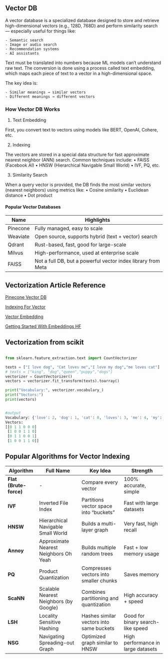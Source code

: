 ## Vector DB

A vector database is a specialized database designed to store and retrieve high-dimensional vectors (e.g., 128D, 768D) and perform similarity search — especially useful for things like:

	- Semantic search
	- Image or audio search
	- Recommendation systems
	- AI assistants


Text must be translated into numbers because ML models can’t understand raw text. The conversion is done using a process called text embedding, which maps each piece of text to a vector in a high-dimensional space.

The key idea is:

	- Similar meanings → similar vectors
	- Different meanings → different vectors

### How Vector DB Works

1. Text Embedding

First, you convert text to vectors using models like BERT, OpenAI, Cohere, etc.

2. Indexing

The vectors are stored in a special data structure for fast approximate nearest neighbor (ANN) search. Common techniques include:
	•	FAISS (Facebook AI)
	•	HNSW (Hierarchical Navigable Small World)
	•	IVF, PQ, etc.

3. Similarity Search

When a query vector is provided, the DB finds the most similar vectors (nearest neighbors) using metrics like:
	•	Cosine similarity
	•	Euclidean distance
	•	Dot product

#### Popular Vector Databases

| Name     | Highlights                                           |
|----------|------------------------------------------------------|
| Pinecone | Fully managed, easy to scale                         |
| Weaviate | Open source, supports hybrid (text + vector) search  |
| Qdrant   | Rust-based, fast, good for large-scale               |
| Milvus   | High-performance, used at enterprise scale           |
| FAISS    | Not a full DB, but a powerful vector index library from Meta |


## Vectorization Article Reference

[Pinecone Vector DB](https://www.pinecone.io/learn/vector-database/)

[Indexing For Vector](https://www.pinecone.io/learn/series/faiss/locality-sensitive-hashing-random-projection/)

[Vector Embedding](https://www.pinecone.io/learn/vector-embeddings-for-developers/)

[Getting Started With Embeddings HF](https://huggingface.co/blog/getting-started-with-embeddings)

## Vectorization from scikit

``` python 

from sklearn.feature_extraction.text import CountVectorizer

texts = ["I love dog", "Cat loves me","I love my dog","me loves cat"]
# texts = ["king", "dog","queen","puppy","dogs"]
vectorizer = CountVectorizer()
vectors = vectorizer.fit_transform(texts).toarray()

print("Vocabulary:", vectorizer.vocabulary_)
print("Vectors:")
print(vectors)


#output
Vocabulary: {'love': 2, 'dog': 1, 'cat': 0, 'loves': 3, 'me': 4, 'my': 5}
Vectors:
[[0 1 1 0 0 0]
 [1 0 0 1 1 0]
 [0 1 1 0 0 1]
 [1 0 0 1 1 0]]

```

## Popular Algorithms for Vector Indexing

| Algorithm              | Full Name                              | Key Idea                                 | Strength                           |
| ---------------------- | -------------------------------------- | ---------------------------------------- | ---------------------------------- |
| **Flat (Brute-force)** | -                                      | Compare every vector                     | 100% accurate, simple              |
| **IVF**                | Inverted File Index                    | Partitions vector space into “buckets”   | Fast with large datasets           |
| **HNSW**               | Hierarchical Navigable Small World     | Builds a multi-layer graph               | Very fast, high recall             |
| **Annoy**              | Approximate Nearest Neighbors Oh Yeah  | Builds multiple random trees             | Fast + low memory usage            |
| **PQ**                 | Product Quantization                   | Compresses vectors into smaller chunks   | Saves memory                       |
| **ScaNN**              | Scalable Nearest Neighbors (by Google) | Combines partitioning and quantization   | High accuracy + speed              |
| **LSH**                | Locality Sensitive Hashing             | Hashes similar vectors into same buckets | Good for binary search-like speed  |
| **NSG**                | Navigating Spreading-out Graph         | Optimized graph similar to HNSW          | High performance in large datasets |


